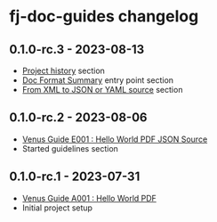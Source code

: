 # fj-doc-guides changelog

## 0.1.0-rc.3 - 2023-08-13
* [Project history](src/docs/common/history.md) section
* [Doc Format Summary](src/docs/common/doc_format_summary.md) entry point section
* [From XML to JSON or YAML source](src/docs/common/doc_from_xml_to_json_or_yaml.md) section

## 0.1.0-rc.2 - 2023-08-06
* [Venus Guide E001 : Hello World PDF JSON Source](fj-doc-guides-E001-hello-world-pdf-json-source/README.md)
* Started guidelines section

## 0.1.0-rc.1 - 2023-07-31
* [Venus Guide A001 : Hello World PDF](fj-doc-guides-A001-hello-world-pdf/README.md)
* Initial project setup